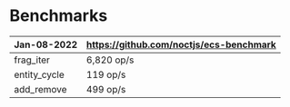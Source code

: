 # Benchmarks 
| Jan-08-2022 | https://github.com/noctjs/ecs-benchmark  | 
| ---------------| ------------ |
|  frag_iter     |  6,820 op/s  |
|  entity_cycle  |  119 op/s    |
|  add_remove    |  499 op/s    |
